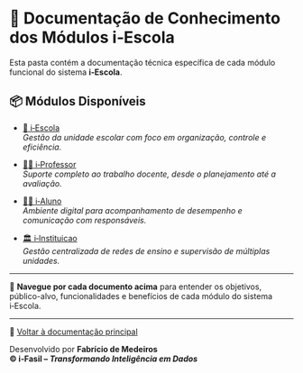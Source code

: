 # 🧩 Documentação de Conhecimento dos Módulos i‑Escola

Esta pasta contém a documentação técnica específica de cada módulo funcional do sistema **i‑Escola**.

## 📦 Módulos Disponíveis

-   [📘 i‑Escola](01-modulos/01-i-Escola.md)  
    _Gestão da unidade escolar com foco em organização, controle e eficiência._

-   [👨‍🏫 i‑Professor](01-modulos/02-i-Professor.md)  
    _Suporte completo ao trabalho docente, desde o planejamento até a avaliação._

-   [👩‍🎓 i‑Aluno](01-modulos/03-i-Aluno.md)  
    _Ambiente digital para acompanhamento de desempenho e comunicação com responsáveis._

-   [🏛️ i‑Instituicao](01-modulos/04-i-Instituicao.md)  
    _Gestão centralizada de redes de ensino e supervisão de múltiplas unidades._

---

📌 **Navegue por cada documento acima** para entender os objetivos, público-alvo, funcionalidades e benefícios de cada módulo do sistema i‑Escola.

---

📄 [Voltar à documentação principal](../README.md)

Desenvolvido por **Fabrício de Medeiros**  
**© i‑Fasil – _Transformando Inteligência em Dados_**
